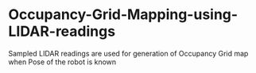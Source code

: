 # Occupancy-Grid-Mapping-using-LIDAR-readings
Sampled LIDAR readings are used for generation of Occupancy Grid map when Pose of the robot is known
